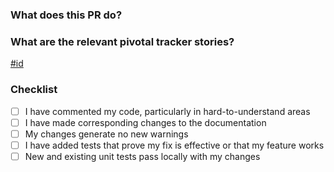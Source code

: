 ### What does this PR do?



### What are the relevant pivotal tracker stories?

[#id](https://www.pivotaltracker.com/n/projects/2371196/<id>)

### Checklist

- [ ] I have commented my code, particularly in hard-to-understand areas
- [ ] I have made corresponding changes to the documentation
- [ ] My changes generate no new warnings
- [ ] I have added tests that prove my fix is effective or that my feature works
- [ ] New and existing unit tests pass locally with my changes
